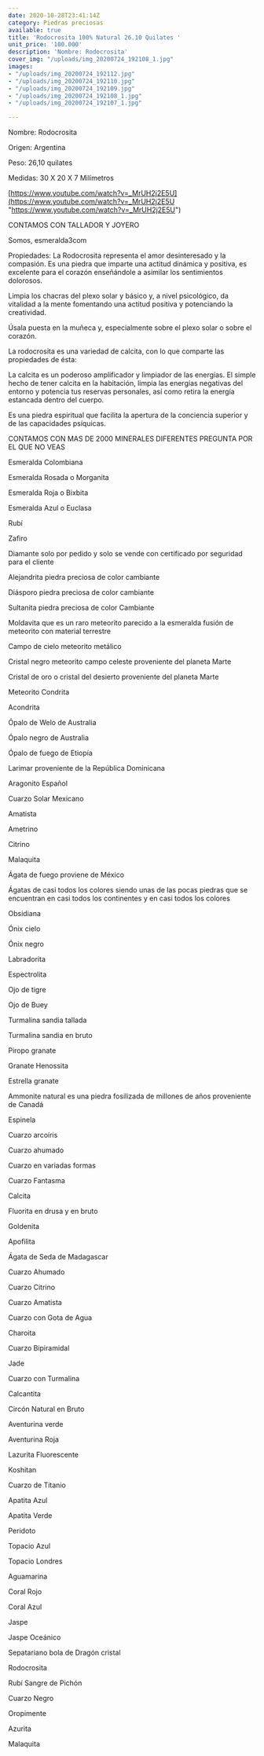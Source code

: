 ```yaml
---
date: 2020-10-28T23:41:14Z
category: Piedras preciosas
available: true
title: 'Rodocrosita 100% Natural 26.10 Quilates '
unit_price: '100.000'
description: 'Nombre: Rodocrosita'
cover_img: "/uploads/img_20200724_192108_1.jpg"
images:
- "/uploads/img_20200724_192112.jpg"
- "/uploads/img_20200724_192110.jpg"
- "/uploads/img_20200724_192109.jpg"
- "/uploads/img_20200724_192108_1.jpg"
- "/uploads/img_20200724_192107_1.jpg"

---
```

Nombre: Rodocrosita

Origen: Argentina 

Peso: 26,10 quilates

Medidas: 30 X 20 X 7 Milímetros 

[https://www.youtube.com/watch?v=_MrUH2j2E5U](https://www.youtube.com/watch?v=_MrUH2j2E5U "https://www.youtube.com/watch?v=_MrUH2j2E5U")

CONTAMOS CON TALLADOR Y JOYERO 

Somos, esmeralda3com

Propiedades: La Rodocrosita representa el amor desinteresado y la compasión. Es una piedra que imparte una actitud dinámica y positiva, es excelente para el corazón enseñándole a asimilar los sentimientos dolorosos.

Limpia los chacras del plexo solar y básico y, a nivel psicológico, da vitalidad a la mente fomentando una actitud positiva y potenciando la creatividad.

Úsala puesta en la muñeca y, especialmente sobre el plexo solar o sobre el corazón.

La rodocrosita es una variedad de calcita, con lo que comparte las propiedades de ésta:

La calcita es un poderoso amplificador y limpiador de las energías. El simple hecho de tener calcita en la habitación, limpia las energías negativas del entorno y potencia tus reservas personales, así como retira la energía estancada dentro del cuerpo.

Es una piedra espiritual que facilita la apertura de la conciencia superior y de las capacidades psíquicas.

CONTAMOS CON MAS DE 2000 MINERALES DIFERENTES PREGUNTA POR EL QUE NO VEAS

Esmeralda Colombiana 

Esmeralda Rosada o Morganita

Esmeralda Roja o Bixbita

Esmeralda Azul o Euclasa 

Rubí 

Zafiro 

Diamante solo por pedido y solo se vende con certificado por seguridad para el cliente

Alejandrita piedra preciosa de color cambiante 

Diásporo piedra preciosa de color cambiante 

Sultanita piedra preciosa de color Cambiante 

Moldavita que es un raro meteorito parecido a la esmeralda fusión de meteorito con material terrestre 

Campo de cielo meteorito metálico 

Cristal negro meteorito campo celeste proveniente del planeta Marte 

Cristal de oro o cristal del desierto proveniente del planeta Marte 

Meteorito Condrita 

Acondrita 

Ópalo de Welo de Australia 

Ópalo negro de Australia 

Ópalo de fuego de Etiopía 

Larimar proveniente de la República Dominicana 

Aragonito Español 

Cuarzo Solar Mexicano 

Amatista 

Ametrino 

Citrino 

Malaquita 

Ágata de fuego proviene de México 

Ágatas de casi todos los colores siendo unas de las pocas piedras que se encuentran en casi todos los continentes y en casi todos los colores 

Obsidiana 

Ónix cielo 

Ónix negro 

Labradorita 

Espectrolita

Ojo de tigre 

Ojo de Buey

Turmalina sandia tallada 

Turmalina sandia en bruto 

Piropo granate 

Granate Henossita

Estrella granate 

Ammonite natural es una piedra fosilizada de millones de años proveniente de Canadá 

Espinela 

Cuarzo arcoíris 

Cuarzo ahumado 

Cuarzo en variadas formas 

Cuarzo Fantasma 

Calcita 

Fluorita en drusa y en bruto 

Goldenita 

Apofilita 

Ágata de Seda de Madagascar 

Cuarzo Ahumado 

Cuarzo Citrino 

Cuarzo Amatista 

Cuarzo con Gota de Agua 

Charoita 

Cuarzo Bipiramidal 

Jade 

Cuarzo con Turmalina

Calcantita

Circón Natural en Bruto

Aventurina verde 

Aventurina Roja

Lazurita Fluorescente 

Koshitan

Cuarzo de Titanio

Apatita Azul 

Apatita Verde 

Peridoto

Topacio Azul 

Topacio Londres

Aguamarina 

Coral Rojo 

Coral Azul 

Jaspe 

Jaspe Oceánico 

Sepatariano bola de Dragón cristal 

Rodocrosita 

Rubí Sangre de Pichón 

Cuarzo Negro 

Oropimente 

Azurita 

Malaquita